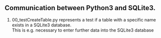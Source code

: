 <h2>Communication between Python3 and SQLite3.</h2>
<ol>
  <li>00_testCreateTable.py represents a test if a table with a specific name exists in a SQLite3 database. <br>This is e.g. necessary to enter further data into the SQLite3 database </li>
</ol>
